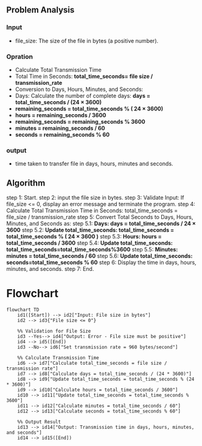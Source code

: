 ## Problem Analysis
 ### Input
   - file_size: The size of the file in bytes (a positive number).
   
   
 ### Opration
   - Calculate Total Transmission Time
   - Total Time in Seconds: **total_time_seconds= file size / transmission_rate**
   - Conversion to Days, Hours, Minutes, and Seconds:
   - Days: Calculate the number of complete days: **days = total_time_seconds / (24 × 3600)**
   - **remaining_seconds = total_time_seconds % ( 24 × 3600)**
   - **hours = remaining_seconds / 3600**
   - **remaining_seconds = remaining_seconds % 3600**
   - **minutes = remaining_seconds / 60**
   - **seconds = remaining_seconds % 60**

 ### output
   - time taken to transfer file in days, hours, minutes and seconds.


## Algorithm
step 1: Start.
step 2: input the file size in bytes.
step 3: Validate Input: If file_size <= 0, display an error message and terminate the program.
step 4: Calculate Total Transmission Time in Seconds: total_time_seconds = file_size / transmission_rate
step 5: Convert Total Seconds to Days, Hours, Minutes, and Seconds as:
 step 5.1: **Days: days = total_time_seconds / 24 × 3600**
 step 5.2: **Update total_time_seconds: total_time_seconds = total_time_seconds % ( 24 × 3600 )**
 step 5.3: **Hours: hours = total_time_seconds / 3600**
 step 5.4: **Update total_time_seconds: total_time_seconds=total_time_seconds%3600**
 step 5.5: **Minutes: minutes = total_time_seconds / 60**
 step 5.6: **Update total_time_seconds: seconds=total_time_seconds % 60**
step 6: Display the time in days, hours, minutes, and seconds.
step 7: End.

# Flowchart

```mermaid
flowchart TD
    id1([Start]) --> id2["Input: File size in bytes"]
    id2 --> id3{"File size <= 0"}
    
    %% Validation for File Size
    id3 --Yes--> id4["Output: Error - File size must be positive"]
    id4 --> id5([End])
    id3 --No--> id6["Set transmission rate = 960 bytes/second"]
    
    %% Calculate Transmission Time
    id6 --> id7["Calculate total_time_seconds = file size / transmission rate"]
    id7 --> id8["Calculate days = total_time_seconds / (24 * 3600)"]
    id8 --> id9["Update total_time_seconds = total_time_seconds % (24 * 3600)"]
    id9 --> id10["Calculate hours = total_time_seconds / 3600"]
    id10 --> id11["Update total_time_seconds = total_time_seconds % 3600"]
    id11 --> id12["Calculate minutes = total_time_seconds / 60"]
    id12 --> id13["Calculate seconds = total_time_seconds % 60"]
    
    %% Output Result
    id13 --> id14["Output: Transmission time in days, hours, minutes, and seconds"]
    id14 --> id15([End])

```
